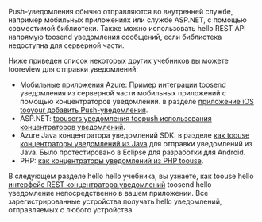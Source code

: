 

Push-уведомления обычно отправляются во внутренней службе, например мобильных приложениях или службе ASP.NET, с помощью совместимой библиотеки. Также можно использовать hello REST API напрямую toosend уведомления сообщений, если библиотека недоступна для серверной части. 

Ниже приведен список некоторых других учебников вы можете tooreview для отправки уведомлений:

* Мобильные приложения Azure: Пример интеграции toosend уведомления из серверной части мобильных приложений с помощью концентраторов уведомлений. в разделе [приложение iOS tooyour добавить Push-уведомления](../articles/app-service-mobile/app-service-mobile-ios-get-started-push.md).  
* ASP.NET: [toousers уведомления toopush использования концентраторов уведомлений](../articles/notification-hubs/notification-hubs-aspnet-backend-ios-apple-apns-notification.md).
* Azure Java концентратора уведомлений SDK: в разделе [как toouse концентраторы уведомлений из Java](../articles/notification-hubs/notification-hubs-java-push-notification-tutorial.md) для отправки уведомлений из Java. Было протестировано в Eclipse для разработки для Android.
* PHP: [как концентраторы уведомлений из PHP toouse](../articles/notification-hubs/notification-hubs-php-push-notification-tutorial.md).

В следующем разделе hello hello учебника, вы узнаете, как toouse hello [интерфейс REST концентратора уведомлений](http://msdn.microsoft.com/library/windowsazure/dn223264.aspx) toosend hello уведомление непосредственно в вашем приложении. Все зарегистрированные устройства получать hello уведомлений, отправляемых с любого устройства.  

